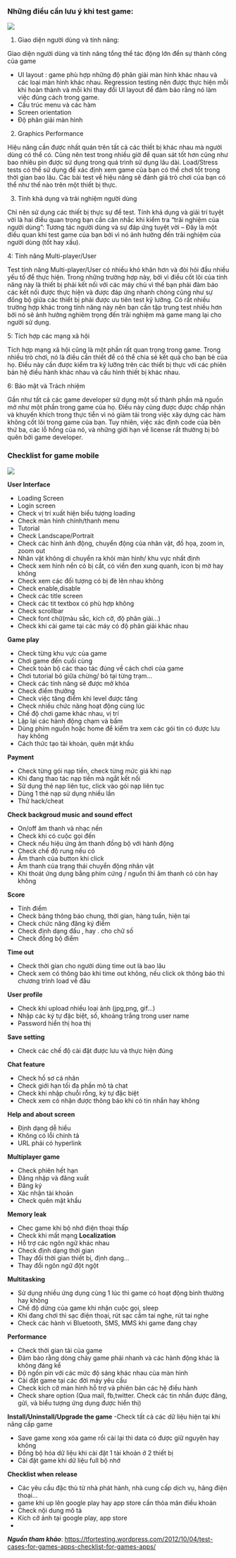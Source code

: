 ### Những điều cần lưu ý khi test game:
![](https://images.viblo.asia/da82bce9-c2e0-42de-aa44-9cc98f75ff2d.png)
1. Giao diện người dùng và tính năng: 

Giao diện người dùng và tính năng tổng thể tác động lớn đển sự thành công của game
- UI layout : game phù hợp những độ phân giải màn hình khác nhau và các loại màn hình khác nhau. Regression testing nên được thực hiện mỗi khi hoàn thành và mỗi khi thay đổi UI layout để đảm bảo rằng nó làm việc đúng cách trong game.
- Cấu trúc menu và các hàm
- Screen orientation
- Độ phân giải màn hình

2. Graphics Performance

Hiệu năng cần được nhất quán trên tất cả các thiết bị khác nhau mà người dùng có thể có. Cũng nên test trong nhiều giờ để quan sát tốt hơn cũng như bao nhiêu pin được sử dụng trong quá trình sử dụng lâu dài. Load/Stress tests có thể sử dụng để xác định xem game của bạn có thể chơi tốt trong thời gian bao lâu. Các bài test về hiệu năng sẽ đánh giá trò chơi của bạn có thể như thế nào trên một thiết bị thực.

3. Tính khả dụng và trải nghiệm người dùng

Chỉ nên sử dụng các thiết bị thực sự để test. Tính khả dụng và giải trí tuyệt vời là hai điều quan trọng bạn cần cân nhắc khi kiểm tra “trãi nghiệm của người dùng”:
 Tương tác người dùng và sự đáp ứng tuyệt vời – Đây là một điều quan khi  test game của bạn bởi vì nó ảnh hưởng đến trãi nghiệm của người dùng (tốt hay xấu). 
 
4: Tính năng Multi-player/User
 
 Test tính năng Multi-player/User có nhiều khó khăn hơn và đòi hỏi đầu nhiều yếu tố để thực hiện. Trong những trường hợp này, bởi vì điều cốt lõi của tính năng này là thiết bị phải kết nối với các máy chủ vì thế bạn phải đảm báo các kết nối được thực hiện và được đáp ứng nhanh chóng cũng như sự đồng bộ giửa các thiết bị phải được ưu tiên test kỹ lưỡng. Có rất nhiều trường hợp khác trong tính năng này nên bạn cần tập trung test nhiều hơn bởi nó sẽ ảnh hưởng nghiêm trọng đến trãi nghiệm mà game mang lại cho người sử dụng.
 
5: Tích hợp các mạng xã hội
 
Tích hợp mạng xã hội cũng là một phần rất quan trọng trong game. Trong nhiều trò chơi, nó là điều cần thiết để có thể chia sẻ kết quả cho bạn bè của họ. Điều này cần được kiểm tra kỹ lưỡng trên các thiết bị thực với các phiên bản hệ điều hành khác nhau và cấu hình thiết bị khác nhau.
 
 6: Bảo mật và Trách nhiệm

 Gần như tất cả các game developer sử dụng một số thành phần mã nguồn mở như một phần trong game của họ. Điều này cũng được được chấp nhận và khuyến khích trong thực tiễn vì nó giảm tải trong việc xây dựng các hàm không cốt lõi trong game của bạn. Tuy nhiên, việc xác định code của bên thứ ba, các lỗ hổng của nó, và những giới hạn về license rất thường bị bỏ quên bởi game developer.
###   Checklist for game mobile

![](https://images.viblo.asia/ab4b5c22-16da-4b2d-9904-e81370f43810.png)

 **User Interface**
- Loading Screen
- Login screen
- Check vị trí xuất hiện biểu tượng loading
- Check màn hình chính/thanh menu
- Tutorial
- Check Landscape/Portrait
- Check các hình ảnh động, chuyển động của nhân vật, đồ họa, zoom in, zoom out
- Nhân vật không di chuyển ra khỏi màn hình/ khu vực nhất định
- Check xem hình nền có bị cắt, có viền đen xung quanh, icon bị mờ hay không
- Check xem các đối tượng có bị đè lên nhau không
- Check enable,disable
- Check các title screen
- Check các tit textbox có phù hợp không
- Check scrollbar
- Check font chữ(màu sắc, kích cỡ, độ phân giải...)
- Check khi cài game tại các máy có độ phân giải khác nhau

**Game play**
- Check từng khu vực của game
- Chơi game đến cuối cùng
- Check toàn bộ các thao tác đúng về cách chơi của game
- Chơi tutorial bỏ giữa chừng/ bỏ tại từng trạm...
- Check các tính năng sẽ được mở khóa
- Check điểm thưởng
- Check việc tăng điểm khi level được tăng
- Check nhiều chức năng hoạt động cùng lúc
- Chế độ chơi game khác nhau, vị trí
- Lặp lại các hành động chạm và bấm
- Dùng phím nguồn hoặc home để kiểm tra xem các gói tin có được lưu hay không
- Cách thức tạo tài khoản, quên mật khẩu

**Payment**
- Check từng gói nạp tiền, check từng mức giá khi nạp
- Khi đang thao tác nạp tiền mà ngắt kết nối
- Sử dụng thẻ nạp liên tục, click vào gói nạp liên tục
- Dùng  1 thẻ nạp sử dụng nhiều lần
- Thử hack/cheat

**Check backgroud music and sound effect**
- On/off âm thanh và nhạc nền
- Check khi có cuộc gọi đến
- Check nếu hiệu ứng âm thanh đồng bộ với hành động
- Check chế độ rung nếu có
- Âm thanh của button khi click
- Âm thanh của trạng thái chuyển động nhân vật
- Khi thoát ứng dụng bằng phím cứng / nguồn thì âm thanh có còn hay không

**Score**
- Tính điểm
- Check bảng thông báo chung, thời gian, hàng tuần, hiện tại
- Check chức năng đăng ký điểm
- Check định dạng đấu , hay . cho chữ số
- Check đồng bộ điểm

**Time out**
- Check thời gian cho người dùng time out là bao lâu
- Check xem có thông báo khi time out không, nếu click ok thông báo thì chương trình load về đâu

**User profile**
- Check khi upload nhiều loại ảnh (jpg,png, gif...)
- Nhập các ký tự đặc biệt, số, khoảng trắng trong user name
- Password hiển thị hoa thị

**Save setting**
- Check các chế độ cài đặt được lưu và thực hiện đúng

**Chat feature**
- Check hồ sơ cá nhân
- Check giới hạn tối đa phần mô tả chat
- Check khi nhập chuỗi rỗng, ký tự đặc biệt
- Check xem có nhận được thông báo khi có tin nhắn hay không

**Help and about screen**
- Định dạng dễ hiểu
- Không có lỗi chính tả
- URL phải có hyperlink

**Multiplayer game**
- Check phiên hết hạn
- Đăng nhập và đăng xuất
- Đăng ký
- Xác nhận tài khoản
- Check quên mật khẩu

**Memory leak**
- Chec game khi bộ nhớ điện thoại thấp
- Check khi mất mạng
**Localization**
- Hỗ trợ các ngôn ngữ khác nhau
- Check định dạng thời gian
- Thay đổi thời gian thiết bị, định dạng...
- Thay đổi ngôn ngữ đột ngột

**Multitasking**
- Sử dụng nhiều ứng dụng cùng 1 lúc thì game có hoạt động bình thường hay không
- Chế độ dừng của game khi nhận cuộc gọi, sleep
- Khi đang chơi thì sạc điện thoại, rút sạc cắm tai nghe, rút tai nghe
- Check các hành vi Bluetooth, SMS, MMS khi game đang chạy

**Performance**
- Check thời gian tải của game
- Đảm bảo rằng dòng chảy game phải nhanh và các hành động khác là không đáng kể
- Độ ngốn pin với các mức độ sáng khác nhau của màn hình
- Cài đặt game tại các đời máy yêu cầu
- Check kích cỡ màn hình hỗ trợ và phiên bản các hệ điều hành
- Check share option (Qua mail, fb,twitter. Check các tin nhắn được đăng, gửi, và biểu tượng ứng dụng được hiển thị)

**Install/Uninstall/Upgrade the game**
-Check tất cả các dữ liệu hiện tại khi nâng cấp game
- Save game xong xóa game rồi cài lại thì data có được giữ nguyên hay không
- Đồng bộ hóa dữ liệu khi cài đặt 1 tài khoản ở 2 thiết bị
- Cài đặt game khi dữ liệu full bộ nhớ

**Checklist when release**
- Các yêu cầu đặc thù từ nhà phát hành, nhà cung cấp dịch vụ, hãng điện thoại...
- game khi up lên google play hay app store cần thỏa mãn điều khoản
- Check nội dung mô tả
- Kích cỡ ảnh tại google play, app store
- 
***Nguồn tham khảo***: https://tfortesting.wordpress.com/2012/10/04/test-cases-for-games-apps-checklist-for-games-apps/